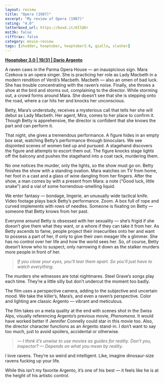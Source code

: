 ```yaml
---
layout: review
title: "Opera (1987)"
excerpt: "My review of Opera (1987)"
rating: "4.0"
letterboxd_url: https://boxd.it/6IlQ6r
mst3k: false
rifftrax: false
category: movie-review
tags: [shudder, hooptober, hooptober3.0, giallo, slasher]
---
```


<b><a href="https://boxd.it/pRNoI/detail" target="_blank" rel="noopener">Hooptober 3.0 | 19/31 | Dario Argento</a></b>

A raven caws in the Parma Opera House — an inauspicious sign. Mara Czekova is an opera singer. She is practicing her role as Lady Macbeth in a modern rendition of Verdi’s Macbeth. Macbeth — also an omen of bad luck. She has trouble concentrating with the raven’s noise. Finally, she throws a shoe at the bird and storms out, complaining to the director. While storming out, a crowd forms around Mara. She doesn’t see that she is stepping onto the road, where a car hits her and knocks her unconscious.

Betty, Mara’s understudy, receives a mysterious call that tells her she will debut as Lady Macbeth. Her agent, Mira, comes to her place to confirm it. Though Betty is apprehensive, the director is confident that she knows the part and can perform it.

That night, she gives a tremendous performance. A figure hides in an empty box seat, watching Betty’s performance through binoculars. We see disjointed scenes of women tied up and pursued. A stagehand discovers the figure and attempts to escort them out. The figure knocks stage lights off the balcony and pushes the stagehand into a coat rack, murdering them.

No one notices the murder, only the lights, so the show must go on. Betty finishes the show with a standing ovation. Mara watches on TV from home, her foot in a cast and a glass of wine dangling from her fingers. After the show, a man comes by with a present from Mara: a note (“Good luck, little snake”) and a vial of some horrendous-smelling liquid.

We enter fantasy — bondage, lingerie, an unusually wide tactical knife. Video footage plays back Betty’s performance. Zoom. A box full of rope and curved implements with rows of needles. Someone is fixating on Betty — someone that Betty knows from her past.

Everyone around Betty is obsessed with her sexuality — she’s frigid if she doesn’t give them what they want, or a whore if they can take it from her. As Betty ascends to fame, people project their insecurities onto her and want to possess a part of her, if only to give their own meager life a glimmer. She has no control over her life and how the world sees her. So, of course, Betty doesn’t know who to suspect, only narrowing it down as the stalker murders more people in front of her.

<blockquote><i>If you close your eyes, you’ll tear them apart. So you’ll just have to watch everything.</i></blockquote>

The murders she witnesses are total nightmares. Steel Grave’s songs play each time. They’re a little silly but don’t undercut the moment too badly.

The film uses a perspective camera, adding to the subjective and uncertain mood. We take the killer’s, Mara’s, and even a raven’s perspective. Color and lighting are classic Argento — vibrant and meticulous.

The film takes on a meta quality at the end with scenes shot in the Swiss Alps, visually referencing Argento’s previous movie, <i>Phenomena</i>. It would have worked better if Jennifer Connelly could star in this movie too. Also, the director character functions as an Argento stand-in. I don’t want to say too much, just to avoid spoilers, accidental or otherwise.

<blockquote><i>— I think it’s unwise to use movies as guides for reality. Don’t you, inspector?
— Depends on what you mean by reality.</i></blockquote>

I love ravens. They’re so weird and intelligent. Like, imagine dinosaur-size ravens fucking up your life.

While this isn’t my favorite Argento, it’s one of his best — it feels like he is at the height of his artistic control.
